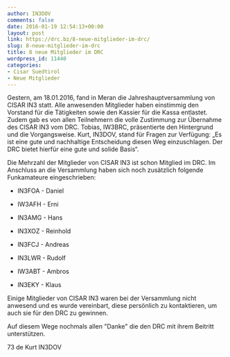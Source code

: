 ```yaml
---
author: IN3DOV
comments: false
date: 2016-01-19 12:54:13+00:00
layout: post
link: https://drc.bz/8-neue-mitglieder-im-drc/
slug: 8-neue-mitglieder-im-drc
title: 8 neue Mitglieder im DRC
wordpress_id: 11440
categories:
- Cisar Suedtirol
- Neue Mitglieder
---
```


Gestern, am 18.01.2016, fand in Meran die Jahreshauptversammlung von CISAR IN3 statt. Alle anwesenden Mitglieder haben einstimmig den Vorstand für die Tätigkeiten sowie den Kassier für die Kassa entlastet. Zudem gab es von allen Teilnehmern die volle Zustimmung zur Übernahme des CISAR IN3 vom DRC. Tobias, IW3BRC, präsentierte den Hintergrund und die Vorgangsweise. Kurt, IN3DOV, stand für Fragen zur Verfügung: „Es ist eine gute und nachhaltige Entscheidung diesen Weg einzuschlagen. Der DRC bietet hierfür eine gute und solide Basis“.




Die Mehrzahl der Mitglieder von CISAR IN3 ist schon Mitglied im DRC. Im Anschluss an die Versammlung haben sich noch zusätzlich folgende Funkamateure eingeschrieben:






	
  * IN3FOA - Daniel

	
  * IW3AFH - Erni

	
  * IN3AMG - Hans

	
  * IN3XOZ - Reinhold

	
  * IN3FCJ - Andreas

	
  * IN3LWR - Rudolf

	
  * IW3ABT - Ambros

	
  * IN3EKY - Klaus




Einige Mitglieder von CISAR IN3 waren bei der Versammlung nicht anwesend und es wurde vereinbart, diese persönlich zu kontaktieren, um auch sie für den DRC zu gewinnen.




Auf diesem Wege nochmals allen "Danke" die den DRC mit ihrem Beitritt unterstützen.




73 de Kurt IN3DOV
